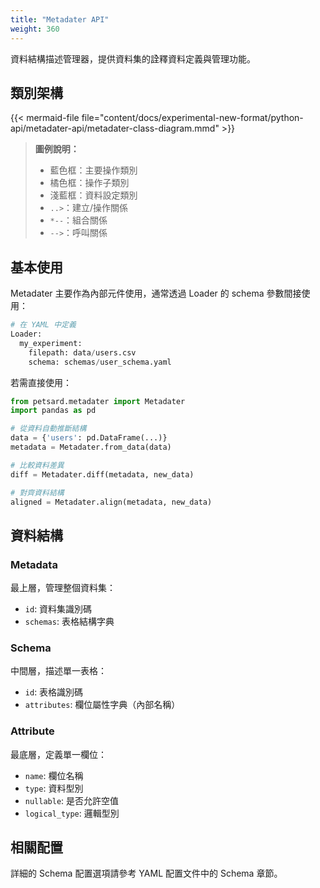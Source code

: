 ```yaml
---
title: "Metadater API"
weight: 360
---
```


資料結構描述管理器，提供資料集的詮釋資料定義與管理功能。

## 類別架構

{{< mermaid-file file="content/docs/experimental-new-format/python-api/metadater-api/metadater-class-diagram.mmd" >}}

> **圖例說明：**
> - 藍色框：主要操作類別
> - 橘色框：操作子類別
> - 淺藍框：資料設定類別
> - `..>`：建立/操作關係
> - `*--`：組合關係
> - `-->`：呼叫關係

## 基本使用

Metadater 主要作為內部元件使用，通常透過 Loader 的 schema 參數間接使用：

```python
# 在 YAML 中定義
Loader:
  my_experiment:
    filepath: data/users.csv
    schema: schemas/user_schema.yaml
```

若需直接使用：

```python
from petsard.metadater import Metadater
import pandas as pd

# 從資料自動推斷結構
data = {'users': pd.DataFrame(...)}
metadata = Metadater.from_data(data)

# 比較資料差異
diff = Metadater.diff(metadata, new_data)

# 對齊資料結構
aligned = Metadater.align(metadata, new_data)
```

## 資料結構

### Metadata
最上層，管理整個資料集：
- `id`: 資料集識別碼
- `schemas`: 表格結構字典

### Schema  
中間層，描述單一表格：
- `id`: 表格識別碼
- `attributes`: 欄位屬性字典（內部名稱）

### Attribute
最底層，定義單一欄位：
- `name`: 欄位名稱
- `type`: 資料型別
- `nullable`: 是否允許空值
- `logical_type`: 邏輯型別

## 相關配置

詳細的 Schema 配置選項請參考 YAML 配置文件中的 Schema 章節。